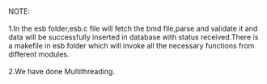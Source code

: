  <br> NOTE: <br/>
<br> 1.In the esb folder,esb.c file will fetch the bmd file,parse and validate it and data will be successfully inserted in database with status received.There is a makefile in esb folder which will invoke all the necessary functions from different modules. <br/>
<br> 2.We have done Multithreading.<br/>
